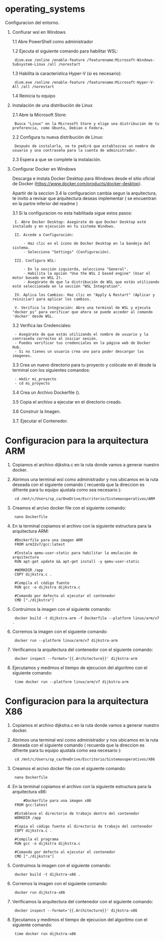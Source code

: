 # operating_systems

Configuracion del entorno. 

1. Confiurar wsl en Windows
	
	1.1 Abre PowerShell como administrador

	1.2 Ejecuta el siguiente comando para habilitar WSL: 
		
		dism.exe /online /enable-feature /featurename:Microsoft-Windows-Subsystem-Linux /all /norestart
	
	1.3 Habilita la característica Hyper-V (si es necesario):

		dism.exe /online /enable-feature /featurename:Microsoft-Hyper-V-All /all /norestart

	1.4 Reinicia tu equipo 

2. Instalación de una distribución de Linux

	2.1 Abre la Microsoft Store:
		
		Busca "Linux" en la Microsoft Store y elige una distribución de tu preferencia, como Ubuntu, Debian o Fedora.

	2.2 Configura tu nueva distribución de Linux:

		Después de instalarla, se te pedirá que establezcas un nombre de usuario y una contraseña para la cuenta de administrador.

	2.3 Espera a que se complete la instalación.


3. Configurar Docker en Windows

	Descarga e instala Docker Desktop para Windows desde el sitio oficial de Docker (https://www.docker.com/products/docker-desktop).

	
	Apartir de la seccion 3.4 la configuracion cambia segun la arquitectura, te invito a revisar que arquitectura deseas implementar ( se encuentran en la partre inferior del readme )
	
	
	3.1 Si la configuracion no esta habilitada sigue estos pasos: 
	
		I. Abre Docker Desktop:	Asegúrate de que Docker Desktop esté instalado y en ejecución en tu sistema Windows.
		
		II. Accede a Configuración:

			- Haz clic en el ícono de Docker Desktop en la bandeja del sistema.
			- Selecciona "Settings" (Configuración).

		III. Configura WSL:

			- En la sección izquierda, selecciona "General".
			- Habilita la opción "Use the WSL 2 based engine" (Usar el motor basado en WSL 2).
			- Asegúrate de que la distribución de WSL que estás utilizando esté seleccionada en la sección "WSL Integration".
		
		IV. Aplica los Cambios:	Haz clic en "Apply & Restart" (Aplicar y reiniciar) para aplicar los cambios.

		V. Verifica la Integración: Abre una terminal de WSL y ejecuta "docker ps" para verificar que ahora se puede acceder al comando 'docker' desde WSL.

	3.2 Verifica las Credenciales: 
	
		- Asegúrate de que estás utilizando el nombre de usuario y la contraseña correctos al iniciar sesión. 
		- Puedes verificar tus credenciales en la página web de Docker Hub.
		- Si no tienes un usuario crea uno para poder descargar las imagenes. 
 
	3.3 Crea un nuevo directorio para tu proyecto y colócate en él desde la terminal con los siguientes comandos: 

		- mkdir mi_proyecto
		- cd mi_proyecto

	3.4 Crea un Archivo Dockerfile ().

	3.5 Copia el archivo a ejecutar en el directorio creado. 

	3.6 Construir la Imagen.

	3.7. Ejecutar el Contenedor. 




# Configuracion para la arquitectura ARM

1. Copiamos el archivo dijkstra.c en la ruta donde vamos a generar nuestro docker. 

2. Abrimos una terminal wsl como administrador y nos ubicamos en la ruta deseada con el siguiente comando ( recuerda que la direccion es difrente para tu equipo ajustala como sea necesario ): 

		cd /mnt/c/Users/sp_ca/OneDrive/Escritorio/Sistemasoperativos/ARM

3. Creamos el arcivo docker file con el siguiente comando:

		nano Dockerfile 

4. En la terminal copiamos el archivo con la siguiente estructura para la arquitectura ARM:

		#Dockerfile para una imagen ARM
		FROM arm32v7/gcc:latest

		#Instala qemu-user-static para habilitar la emulación de arquitectura
		RUN apt-get update && apt-get install -y qemu-user-static

		#WORKDIR /app
		COPY dijkstra.c .

		#Compila el código fuente
		RUN gcc -o dijkstra dijkstra.c

		#Comando por defecto al ejecutar el contenedor
		CMD ["./dijkstra"]


5. Contruimos la imagen con el siguiente comando: 

		docker build -t dijkstra-arm -f Dockerfile --platform linux/arm/v7 .

6. Corremos la imagen con el siguiente comando: 

		docker run --platform linux/arm/v7 dijkstra-arm

7. Verificamos la arquitectura del contenedor con el siguiente comando: 

		docker inspect --format='{{.Architecture}}' dijkstra-arm

8. Ejecutamos y medimos el tiempo de ejecucion del algoritmo con el siguiente comando: 

		time docker run --platform linux/arm/v7 dijkstra-arm


# Configuracion para la arquitectura X86


1. Copiamos el archivo dijkstra.c en la ruta donde vamos a generar nuestro docker. 

2. Abrimos una terminal wsl como administrador y nos ubicamos en la ruta deseada con el siguiente comando ( recuerda que la direccion es difrente para tu equipo ajustala como sea necesario ):  

		cd /mnt/c/Users/sp_ca/OneDrive/Escritorio/Sistemasoperativos/X86

3. Creamos el arcivo docker file con el siguiente comando:

		nano Dockerfile 

4. En la terminal copiamos el archivo con la siguiente estructura para la arquitectura x86:

        	#Dockerfile para una imagen x86
		FROM gcc:latest

		#Establece el directorio de trabajo dentro del contenedor
		WORKDIR /app

   		#Copia el código fuente al directorio de trabajo del contenedor
		COPY dijkstra.c .

   		#Compila el programa
		RUN gcc -o dijkstra dijkstra.c

   		#Comando por defecto al ejecutar el contenedor
		CMD ["./dijkstra"]

5. Contruimos la imagen con el siguiente comando: 

		docker build -t dijkstra-x86 .

6. Corremos la imagen con el siguiente comando: 

		docker run dijkstra-x86

7. Verificamos la arquitectura del contenedor con el siguiente comando: 

		docker inspect --format='{{.Architecture}}' dijkstra-x86

8. Ejecutamos y medimos el tiempo de ejecucion del algoritmo con el siguiente comando: 

		time docker run dijkstra-x86
